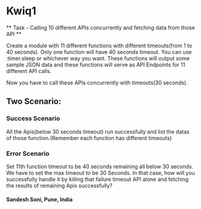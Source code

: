 # Kwiq1

** Task - Calling 10 different APIs concurrently and fetching data from those API **

Create a module with 11 different functions with different timeouts(from 1 to 40 seconds). Only one function will have 40 seconds timeout. You can use :timer.sleep or whichever way you want.
These functions will output some sample JSON data and these functions will serve as API Endpoints for 11 different API calls.

Now you have to call these APIs concurrently with timeouts(30 seconds).

## Two Scenario:

### Success Scenario

All the Apis(below 30 seconds timeout) run successfully and list the datas of those function.(Remember each function has different timeouts)


### Error Scenario

Set 11th function timeout to be 40 seconds remaining all below 30 seconds. We have to set the max timeout to be 30 Seconds.
In that case, how will you successfully handle it by killing that failure timeout API alone and fetching the results of remaining Apis successfully?


#### Sandesh Soni, Pune, India

